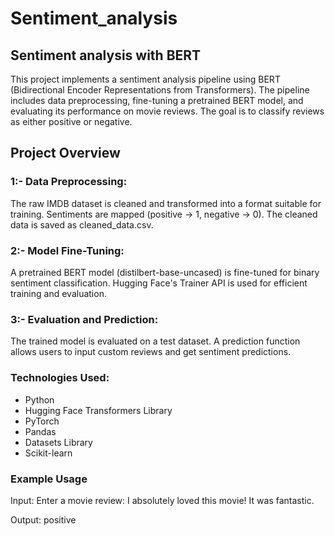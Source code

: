 # Sentiment_analysis 

## Sentiment analysis with BERT
This project implements a sentiment analysis pipeline using BERT (Bidirectional Encoder Representations from Transformers). The pipeline includes data preprocessing, fine-tuning a pretrained BERT model, and evaluating its performance on movie reviews. The goal is to classify reviews as either positive or negative.

## Project Overview

### 1:- Data Preprocessing:

The raw IMDB dataset is cleaned and transformed into a format suitable for training.
Sentiments are mapped (positive → 1, negative → 0).
The cleaned data is saved as cleaned_data.csv.

### 2:- Model Fine-Tuning:

A pretrained BERT model (distilbert-base-uncased) is fine-tuned for binary sentiment classification.
Hugging Face's Trainer API is used for efficient training and evaluation.

### 3:- Evaluation and Prediction:

The trained model is evaluated on a test dataset.
A prediction function allows users to input custom reviews and get sentiment predictions.

### Technologies Used:

- Python
- Hugging Face Transformers Library
- PyTorch
- Pandas
- Datasets Library
- Scikit-learn

### Example Usage
Input:
Enter a movie review: I absolutely loved this movie! It was fantastic.

Output:
positive
